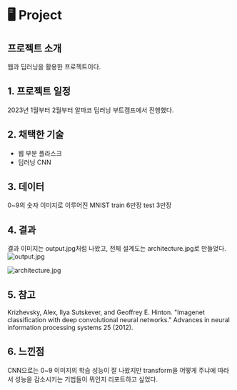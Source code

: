 # 🖥️ Project


## 프로젝트 소개
웹과 딥러닝을 활용한 프로젝트이다.

## 1. 프로젝트 일정
2023년 1월부터 2월부터 알파코 딥러닝 부트캠프에서 진행했다. 

## 2. 채택한 기술
- 웹 부분 플라스크
- 딥러닝 CNN

## 3. 데이터
0~9의 숫자 이미지로 이루어진 MNIST train 6만장 test 3만장


## 4. 결과
결과 이미지는 output.jpg처럼 나왔고, 전체 설계도는 architecture.jpg로 만들었다. 
![output.jpg](https://github.com/kieunseo/test_0625/assets/161268857/3a75ecbe-71bc-49d5-80b1-809e6e17dc30)


![architecture.jpg](https://github.com/kieunseo/test_0625/assets/161268857/eeb914e5-1809-4a37-94f7-c2e2c34fad2e)



## 5. 참고
Krizhevsky, Alex, Ilya Sutskever, and Geoffrey E. Hinton. "Imagenet classification with deep convolutional neural networks." Advances in neural information processing systems 25 (2012). 

## 6. 느낀점
CNN으로는 0~9 이미지의 학습 성능이 잘 나왔지만 transform을 어떻게 주냐에 따라서 성능을 감소시키는 기법들이 뭐인지 리포트하고 싶었다.
 
